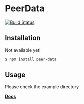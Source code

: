 # PeerData
[![Build Status](https://travis-ci.org/Vardius/peer-data.svg?branch=master)](https://travis-ci.org/Vardius/peer-data)
## Installation
Not available yet!
```bash
$ npm install peer-data
```
## Usage
Please check the example directory

[**Docs**](doc)
